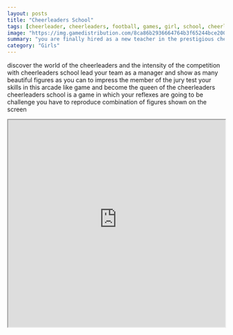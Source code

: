 ```yaml
---
layout: posts
title: "Cheerleaders School"
tags: [cheerleader, cheerleaders, football, games, girl, school, cheerleading, days, american, free, online, games, oyna, game, free, games, play, play, games]
image: "https://img.gamedistribution.com/8ca86b2936664764b3f65244bce2008e.jpg"
summary: "you are finally hired as a new teacher in the prestigious cheerleaders school that pride itself of educating the future professional of cheerleading unluckily for you it seems you are in charge of the worst class of the school no way you re going to demotivate yourself you ll make your students go through all the training and championship of the year  free online games oyna game free games play play games"
category: "Girls"
---
```


discover the world of the cheerleaders and the intensity of the competition with cheerleaders school lead your team as a manager and show as many beautiful figures as you can to impress the member of the jury test your skills in this arcade like game and become the queen of the cheerleaders cheerleaders school is a game in which your reflexes are going to be challenge you have to reproduce combination of figures shown on the screen

<iframe width="100%" height="480px;" src="https://html5.gamedistribution.com/8ca86b2936664764b3f65244bce2008e/"></iframe>